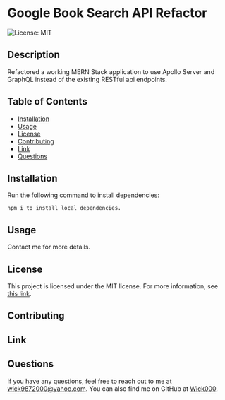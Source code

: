 # Google Book Search API Refactor

![License: MIT](https://img.shields.io/badge/License-MIT-green)

## Description

Refactored a working MERN Stack application to use Apollo Server and GraphQL instead of the existing  RESTful api endpoints.

## Table of Contents

- [Installation](#installation)
- [Usage](#usage)
- [License](#license)
- [Contributing](#contributing)
- [Link](#link)
- [Questions](#questions)

## Installation

Run the following command to install dependencies:

```
npm i to install local dependencies.
```

## Usage

Contact me for more details.


## License

This project is licensed under the MIT license. For more information, see [this link](https://opensource.org/licenses/MIT).

## Contributing



## Link



## Questions

If you have any questions, feel free to reach out to me at [wick9872000@yahoo.com](mailto:wick9872000@yahoo.com). You can also find me on GitHub at [Wick000](https://github.com/Wick000).
